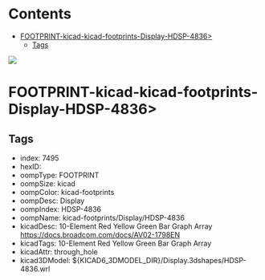 



Contents
========

* [FOOTPRINT-kicad-kicad-footprints-Display-HDSP-4836>](#footprint-kicad-kicad-footprints-display-hdsp-4836)
	* [Tags](#tags)
  
![][im]
# FOOTPRINT-kicad-kicad-footprints-Display-HDSP-4836>

## Tags

- index: 7495
- hexID: 
- oompType: FOOTPRINT
- oompSize: kicad
- oompColor: kicad-footprints
- oompDesc: Display
- oompIndex: HDSP-4836
- oompName: kicad-footprints/Display/HDSP-4836
- kicadDesc: 10-Element Red Yellow Green Bar Graph Array https://docs.broadcom.com/docs/AV02-1798EN
- kicadTags: 10-Element Red Yellow Green Bar Graph Array
- kicadAttr: through_hole
- kicad3DModel: ${KICAD6_3DMODEL_DIR}/Display.3dshapes/HDSP-4836.wrl



[im]: image.png
